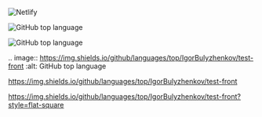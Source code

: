 ![Netlify](https://img.shields.io/netlify/c2f08a19-a2ab-449b-be46-0bef50ab12e0)

![GitHub top language](https://img.shields.io/github/languages/top/IgorBulyzhenkov/test-front)

<img alt="GitHub top language" src="https://img.shields.io/github/languages/top/IgorBulyzhenkov/test-front">

.. image:: https://img.shields.io/github/languages/top/IgorBulyzhenkov/test-front
   :alt: GitHub top language

https://img.shields.io/github/languages/top/IgorBulyzhenkov/test-front

https://img.shields.io/github/languages/top/IgorBulyzhenkov/test-front?style=flat-square
